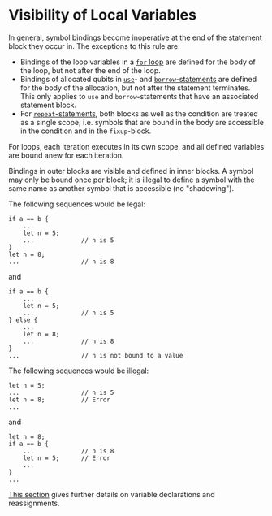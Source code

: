 # Visibility of Local Variables

In general, symbol bindings become inoperative at the end of the statement block they occur in. The exceptions to this rule are:

- Bindings of the loop variables in a [`for` loop](xref:microsoft.quantum.qsharp.iterations#iterations) are defined for the body of the loop, but not after the end of the loop.
- Bindings of allocated qubits in [`use`](xref:microsoft.quantum.qsharp.quantummemorymanagement#quantum-memory-management)- and [`borrow`-statements](xref:microsoft.quantum.qsharp.quantummemorymanagement#quantum-memory-management) are defined for the body of the allocation, but not after the statement terminates.
  This only applies to `use` and `borrow`-statements that have an associated statement block.
- For [`repeat`-statements](xref:microsoft.quantum.qsharp.conditionalloops#conditional-loops), both blocks as well as the condition are treated as a single scope; i.e. symbols that are bound in the body are accessible in the condition and in the `fixup`-block.

For loops, each iteration executes in its own scope, and all defined variables are bound anew for each iteration.

Bindings in outer blocks are visible and defined in inner blocks.
A symbol may only be bound once per block; it is illegal to define a symbol with the same name as another symbol that is accessible (no "shadowing").

The following sequences would be legal:

```qsharp
if a == b {
    ...
    let n = 5;
    ...             // n is 5
}
let n = 8;
...                 // n is 8
```

and

```qsharp
if a == b {
    ...
    let n = 5;
    ...             // n is 5
} else {
    ...
    let n = 8;
    ...             // n is 8
}
...                 // n is not bound to a value
```

The following sequences would be illegal:

```qsharp
let n = 5;
...                 // n is 5
let n = 8;          // Error
...
```

and

```qsharp
let n = 8;
if a == b {
    ...             // n is 8
    let n = 5;      // Error
    ...
}
...
```

[This section](xref:microsoft.quantum.qsharp.variabledeclarationsandreassignments#variable-declarations-and-reassignments) gives further details on variable declarations and reassignments. 


